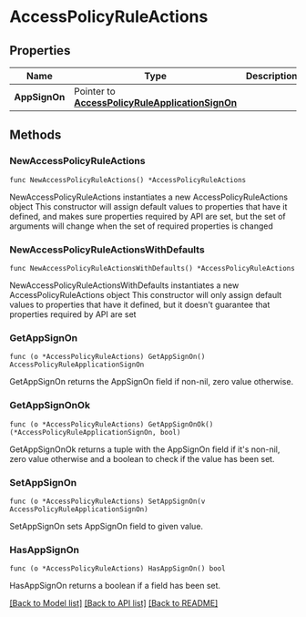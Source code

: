 # AccessPolicyRuleActions

## Properties

Name | Type | Description | Notes
------------ | ------------- | ------------- | -------------
**AppSignOn** | Pointer to [**AccessPolicyRuleApplicationSignOn**](AccessPolicyRuleApplicationSignOn.md) |  | [optional] 

## Methods

### NewAccessPolicyRuleActions

`func NewAccessPolicyRuleActions() *AccessPolicyRuleActions`

NewAccessPolicyRuleActions instantiates a new AccessPolicyRuleActions object
This constructor will assign default values to properties that have it defined,
and makes sure properties required by API are set, but the set of arguments
will change when the set of required properties is changed

### NewAccessPolicyRuleActionsWithDefaults

`func NewAccessPolicyRuleActionsWithDefaults() *AccessPolicyRuleActions`

NewAccessPolicyRuleActionsWithDefaults instantiates a new AccessPolicyRuleActions object
This constructor will only assign default values to properties that have it defined,
but it doesn't guarantee that properties required by API are set

### GetAppSignOn

`func (o *AccessPolicyRuleActions) GetAppSignOn() AccessPolicyRuleApplicationSignOn`

GetAppSignOn returns the AppSignOn field if non-nil, zero value otherwise.

### GetAppSignOnOk

`func (o *AccessPolicyRuleActions) GetAppSignOnOk() (*AccessPolicyRuleApplicationSignOn, bool)`

GetAppSignOnOk returns a tuple with the AppSignOn field if it's non-nil, zero value otherwise
and a boolean to check if the value has been set.

### SetAppSignOn

`func (o *AccessPolicyRuleActions) SetAppSignOn(v AccessPolicyRuleApplicationSignOn)`

SetAppSignOn sets AppSignOn field to given value.

### HasAppSignOn

`func (o *AccessPolicyRuleActions) HasAppSignOn() bool`

HasAppSignOn returns a boolean if a field has been set.


[[Back to Model list]](../README.md#documentation-for-models) [[Back to API list]](../README.md#documentation-for-api-endpoints) [[Back to README]](../README.md)


